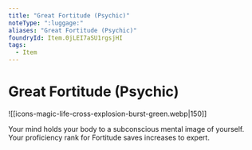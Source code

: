 ```yaml
---
title: "Great Fortitude (Psychic)"
noteType: ":luggage:"
aliases: "Great Fortitude (Psychic)"
foundryId: Item.0jLEI7aSU1rgsjHI
tags:
  - Item
---
```


# Great Fortitude (Psychic)
![[icons-magic-life-cross-explosion-burst-green.webp|150]]

Your mind holds your body to a subconscious mental image of yourself. Your proficiency rank for Fortitude saves increases to expert.
